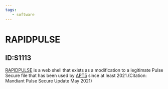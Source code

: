 ```yaml
---
tags:
   - software
---
```

# RAPIDPULSE
## ID:S1113
[RAPIDPULSE](software/S1113) is a web shell that exists as a modification to a legitimate Pulse Secure file that has been used by [APT5](groups/G1023) since at least 2021.(Citation: Mandiant Pulse Secure Update May 2021)
